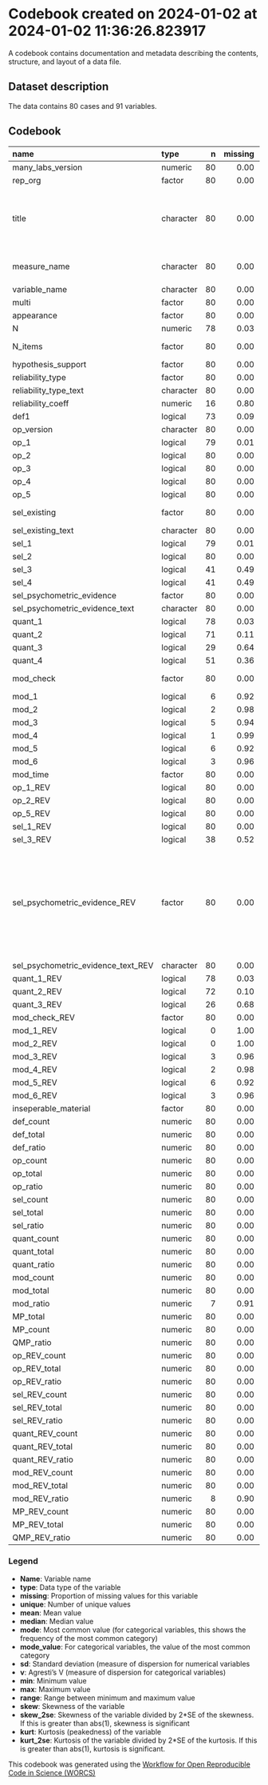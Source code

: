 Codebook created on 2024-01-02 at 2024-01-02 11:36:26.823917
================

A codebook contains documentation and metadata describing the contents,
structure, and layout of a data file.

## Dataset description

The data contains 80 cases and 91 variables.

## Codebook

| name                               | type      |   n | missing | unique |   mean | median |   mode | mode_value                                                                                                                  |     sd |    v |  min |     max |   range |  skew | skew_2se |  kurt | kurt_2se |
|:-----------------------------------|:----------|----:|--------:|-------:|-------:|-------:|-------:|:----------------------------------------------------------------------------------------------------------------------------|-------:|-----:|-----:|--------:|--------:|------:|---------:|------:|---------:|
| many_labs_version                  | numeric   |  80 |    0.00 |      4 |   2.50 |   2.00 |   2.00 |                                                                                                                             |   1.26 |      |  1.0 |    5.00 |    4.00 |  0.95 |     1.77 | -0.14 |    -0.13 |
| rep_org                            | factor    |  80 |    0.00 |      2 |        |        |  80.00 | Original                                                                                                                    |        | 0.00 |      |         |         |       |          |       |          |
| title                              | character |  80 |    0.00 |     58 |        |        |   5.00 | Liberals and Conservatives Rely on Different Sets of Moral Foundations                                                      |        | 0.98 |      |         |         |       |          |       |          |
| measure_name                       | character |  80 |    0.00 |     78 |        |        |   4.00 | moral foundations questionnaire                                                                                             |        | 0.99 |      |         |         |       |          |       |          |
| variable_name                      | character |  80 |    0.00 |     80 |        |        |   2.00 | framing effect                                                                                                              |        | 0.99 |      |         |         |       |          |       |          |
| multi                              | factor    |  80 |    0.00 |      3 |        |        |  67.00 | False                                                                                                                       |        | 0.27 |      |         |         |       |          |       |          |
| appearance                         | factor    |  80 |    0.00 |      6 |        |        |  57.00 | 1                                                                                                                           |        | 0.44 |      |         |         |       |          |       |          |
| N                                  | numeric   |  78 |    0.03 |     51 | 296.68 | 125.00 | 125.00 |                                                                                                                             | 477.64 |      | 30.0 | 2646.00 | 2616.00 |  2.91 |     5.34 |  8.40 |     7.81 |
| N_items                            | factor    |  80 |    0.00 |      4 |        |        |  41.00 | multiple item measure                                                                                                       |        | 0.54 |      |         |         |       |          |       |          |
| hypothesis_support                 | factor    |  80 |    0.00 |      4 |        |        |  40.00 | No                                                                                                                          |        | 0.53 |      |         |         |       |          |       |          |
| reliability_type                   | factor    |  80 |    0.00 |      6 |        |        |  38.00 |                                                                                                                             |        | 0.64 |      |         |         |       |          |       |          |
| reliability_type_text              | character |  80 |    0.00 |      4 |        |        |  78.00 |                                                                                                                             |        | 0.05 |      |         |         |       |          |       |          |
| reliability_coeff                  | numeric   |  16 |    0.80 |     16 |   0.71 |   0.73 |   0.73 |                                                                                                                             |   0.14 |      |  0.3 |    0.89 |    0.59 | -1.19 |    -1.06 |  1.50 |     0.69 |
| def1                               | logical   |  73 |    0.09 |      3 |        |        |  58.00 | TRUE                                                                                                                        |        | 0.33 |      |         |         |       |          |       |          |
| op_version                         | character |  80 |    0.00 |     11 |        |        |  71.00 |                                                                                                                             |        | 0.21 |      |         |         |       |          |       |          |
| op_1                               | logical   |  79 |    0.01 |      3 |        |        |  57.00 | TRUE                                                                                                                        |        | 0.40 |      |         |         |       |          |       |          |
| op_2                               | logical   |  80 |    0.00 |      3 |        |        |  53.00 | FALSE                                                                                                                       |        | 0.45 |      |         |         |       |          |       |          |
| op_3                               | logical   |  80 |    0.00 |      3 |        |        |  59.00 | TRUE                                                                                                                        |        | 0.39 |      |         |         |       |          |       |          |
| op_4                               | logical   |  80 |    0.00 |      3 |        |        |  46.00 | TRUE                                                                                                                        |        | 0.49 |      |         |         |       |          |       |          |
| op_5                               | logical   |  80 |    0.00 |      3 |        |        |  43.00 | TRUE                                                                                                                        |        | 0.50 |      |         |         |       |          |       |          |
| sel_existing                       | factor    |  80 |    0.00 |      4 |        |        |  37.00 | Not Clearly Stated                                                                                                          |        | 0.63 |      |         |         |       |          |       |          |
| sel_existing_text                  | character |  80 |    0.00 |     29 |        |        |  52.00 |                                                                                                                             |        | 0.57 |      |         |         |       |          |       |          |
| sel_1                              | logical   |  79 |    0.01 |      3 |        |        |  43.00 | FALSE                                                                                                                       |        | 0.50 |      |         |         |       |          |       |          |
| sel_2                              | logical   |  80 |    0.00 |      3 |        |        |  40.00 | FALSE                                                                                                                       |        | 0.50 |      |         |         |       |          |       |          |
| sel_3                              | logical   |  41 |    0.49 |      3 |        |        |  39.00 |                                                                                                                             |        | 0.25 |      |         |         |       |          |       |          |
| sel_4                              | logical   |  41 |    0.49 |      3 |        |        |  39.00 |                                                                                                                             |        | 0.41 |      |         |         |       |          |       |          |
| sel_psychometric_evidence          | factor    |  80 |    0.00 |      4 |        |        |  39.00 | None                                                                                                                        |        | 0.56 |      |         |         |       |          |       |          |
| sel_psychometric_evidence_text     | character |  80 |    0.00 |      2 |        |        |  80.00 |                                                                                                                             |        | 0.00 |      |         |         |       |          |       |          |
| quant_1                            | logical   |  78 |    0.03 |      3 |        |        |  67.00 | TRUE                                                                                                                        |        | 0.24 |      |         |         |       |          |       |          |
| quant_2                            | logical   |  71 |    0.11 |      3 |        |        |  50.00 | TRUE                                                                                                                        |        | 0.42 |      |         |         |       |          |       |          |
| quant_3                            | logical   |  29 |    0.64 |      3 |        |        |  51.00 |                                                                                                                             |        | 0.49 |      |         |         |       |          |       |          |
| quant_4                            | logical   |  51 |    0.36 |      3 |        |        |  29.00 |                                                                                                                             |        | 0.50 |      |         |         |       |          |       |          |
| mod_check                          | factor    |  80 |    0.00 |      4 |        |        |  49.00 | None Reported                                                                                                               |        | 0.54 |      |         |         |       |          |       |          |
| mod_1                              | logical   |   6 |    0.92 |      2 |        |        |  74.00 |                                                                                                                             |        | 0.00 |      |         |         |       |          |       |          |
| mod_2                              | logical   |   2 |    0.98 |      2 |        |        |  78.00 |                                                                                                                             |        | 0.00 |      |         |         |       |          |       |          |
| mod_3                              | logical   |   5 |    0.94 |      2 |        |        |  75.00 |                                                                                                                             |        | 0.00 |      |         |         |       |          |       |          |
| mod_4                              | logical   |   1 |    0.99 |      2 |        |        |  79.00 |                                                                                                                             |        | 0.00 |      |         |         |       |          |       |          |
| mod_5                              | logical   |   6 |    0.92 |      3 |        |        |  74.00 |                                                                                                                             |        | 0.44 |      |         |         |       |          |       |          |
| mod_6                              | logical   |   3 |    0.96 |      3 |        |        |  77.00 |                                                                                                                             |        | 0.44 |      |         |         |       |          |       |          |
| mod_time                           | factor    |  80 |    0.00 |      5 |        |        |  70.00 |                                                                                                                             |        | 0.23 |      |         |         |       |          |       |          |
| op_1_REV                           | logical   |  80 |    0.00 |      3 |        |        |  75.00 | TRUE                                                                                                                        |        | 0.12 |      |         |         |       |          |       |          |
| op_2_REV                           | logical   |  80 |    0.00 |      3 |        |        |  53.00 | TRUE                                                                                                                        |        | 0.45 |      |         |         |       |          |       |          |
| op_5_REV                           | logical   |  80 |    0.00 |      3 |        |        |  42.00 | TRUE                                                                                                                        |        | 0.50 |      |         |         |       |          |       |          |
| sel_1_REV                          | logical   |  80 |    0.00 |      3 |        |        |  78.00 | TRUE                                                                                                                        |        | 0.05 |      |         |         |       |          |       |          |
| sel_3_REV                          | logical   |  38 |    0.52 |      3 |        |        |  42.00 |                                                                                                                             |        | 0.39 |      |         |         |       |          |       |          |
| sel_psychometric_evidence_REV      | factor    |  80 |    0.00 |      5 |        |        |  42.00 | Not Apllicable (only report this if psychometric evidence would not be possible for this measure, otherwise report as None) |        | 0.59 |      |         |         |       |          |       |          |
| sel_psychometric_evidence_text_REV | character |  80 |    0.00 |      7 |        |        |  74.00 |                                                                                                                             |        | 0.14 |      |         |         |       |          |       |          |
| quant_1_REV                        | logical   |  78 |    0.03 |      3 |        |        |  69.00 | TRUE                                                                                                                        |        | 0.20 |      |         |         |       |          |       |          |
| quant_2_REV                        | logical   |  72 |    0.10 |      3 |        |        |  62.00 | TRUE                                                                                                                        |        | 0.24 |      |         |         |       |          |       |          |
| quant_3_REV                        | logical   |  26 |    0.68 |      3 |        |        |  54.00 |                                                                                                                             |        | 0.49 |      |         |         |       |          |       |          |
| mod_check_REV                      | factor    |  80 |    0.00 |      4 |        |        |  69.00 | False                                                                                                                       |        | 0.24 |      |         |         |       |          |       |          |
| mod_1_REV                          | logical   |   0 |    1.00 |      1 |        |        |  80.00 |                                                                                                                             |        |      |      |         |         |       |          |       |          |
| mod_2_REV                          | logical   |   0 |    1.00 |      1 |        |        |  80.00 |                                                                                                                             |        |      |      |         |         |       |          |       |          |
| mod_3_REV                          | logical   |   3 |    0.96 |      2 |        |        |  77.00 |                                                                                                                             |        | 0.00 |      |         |         |       |          |       |          |
| mod_4_REV                          | logical   |   2 |    0.98 |      2 |        |        |  78.00 |                                                                                                                             |        | 0.00 |      |         |         |       |          |       |          |
| mod_5_REV                          | logical   |   6 |    0.92 |      3 |        |        |  74.00 |                                                                                                                             |        | 0.28 |      |         |         |       |          |       |          |
| mod_6_REV                          | logical   |   3 |    0.96 |      2 |        |        |  77.00 |                                                                                                                             |        | 0.00 |      |         |         |       |          |       |          |
| inseperable_material               | factor    |  80 |    0.00 |      3 |        |        |  40.00 | False                                                                                                                       |        | 0.50 |      |         |         |       |          |       |          |
| def_count                          | numeric   |  80 |    0.00 |      2 |   0.72 |   1.00 |   1.00 |                                                                                                                             |   0.45 |      |  0.0 |    1.00 |    1.00 | -0.99 |    -1.84 | -1.03 |    -0.97 |
| def_total                          | numeric   |  80 |    0.00 |      2 |   0.91 |   1.00 |   1.00 |                                                                                                                             |   0.28 |      |  0.0 |    1.00 |    1.00 | -2.87 |    -5.33 |  6.29 |     5.91 |
| def_ratio                          | numeric   |  80 |    0.00 |      2 |   0.19 |   0.00 |   0.00 |                                                                                                                             |   0.39 |      |  0.0 |    1.00 |    1.00 |  1.57 |     2.92 |  0.48 |     0.45 |
| op_count                           | numeric   |  80 |    0.00 |      6 |   2.90 |   3.00 |   3.00 |                                                                                                                             |   1.26 |      |  0.0 |    5.00 |    5.00 | -0.19 |    -0.35 | -0.92 |    -0.86 |
| op_total                           | numeric   |  80 |    0.00 |      2 |   4.99 |   5.00 |   5.00 |                                                                                                                             |   0.11 |      |  4.0 |    5.00 |    1.00 | -8.61 |   -16.01 | 73.07 |    68.71 |
| op_ratio                           | numeric   |  80 |    0.00 |      7 |   0.42 |   0.40 |   0.40 |                                                                                                                             |   0.25 |      |  0.0 |    1.00 |    1.00 |  0.18 |     0.34 | -0.91 |    -0.86 |
| sel_count                          | numeric   |  80 |    0.00 |      5 |   1.18 |   1.00 |   1.00 |                                                                                                                             |   1.19 |      |  0.0 |    4.00 |    4.00 |  0.87 |     1.62 | -0.14 |    -0.14 |
| sel_total                          | numeric   |  80 |    0.00 |      3 |   3.01 |   4.00 |   4.00 |                                                                                                                             |   1.02 |      |  1.0 |    4.00 |    3.00 | -0.09 |    -0.18 | -1.92 |    -1.81 |
| sel_ratio                          | numeric   |  80 |    0.00 |      5 |   0.62 |   0.50 |   0.50 |                                                                                                                             |   0.35 |      |  0.0 |    1.00 |    1.00 | -0.38 |    -0.71 | -1.09 |    -1.03 |
| quant_count                        | numeric   |  80 |    0.00 |      5 |   1.96 |   2.00 |   2.00 |                                                                                                                             |   1.05 |      |  0.0 |    4.00 |    4.00 |  0.01 |     0.02 | -0.25 |    -0.23 |
| quant_total                        | numeric   |  80 |    0.00 |      4 |   2.86 |   3.00 |   3.00 |                                                                                                                             |   0.94 |      |  1.0 |    4.00 |    3.00 |  0.00 |     0.00 | -1.40 |    -1.32 |
| quant_ratio                        | numeric   |  80 |    0.00 |      7 |   0.26 |   0.00 |   0.00 |                                                                                                                             |   0.33 |      |  0.0 |    1.00 |    1.00 |  1.04 |     1.93 | -0.16 |    -0.15 |
| mod_count                          | numeric   |  80 |    0.00 |      3 |   0.04 |   0.00 |   0.00 |                                                                                                                             |   0.25 |      |  0.0 |    2.00 |    2.00 |  6.86 |    12.76 | 48.25 |    45.36 |
| mod_total                          | numeric   |  80 |    0.00 |      6 |   0.29 |   0.00 |   0.00 |                                                                                                                             |   1.03 |      |  0.0 |    6.00 |    6.00 |  3.76 |     7.00 | 14.12 |    13.27 |
| mod_ratio                          | numeric   |   7 |    0.91 |      4 |   0.88 |   1.00 |   1.00 |                                                                                                                             |   0.21 |      |  0.5 |    1.00 |    0.50 | -0.89 |    -0.56 | -1.19 |    -0.37 |
| MP_total                           | numeric   |  80 |    0.00 |      9 |  12.06 |  12.00 |  12.00 |                                                                                                                             |   2.21 |      |  8.0 |   20.00 |   12.00 |  0.52 |     0.96 |  0.57 |     0.54 |
| MP_count                           | numeric   |  80 |    0.00 |     12 |   6.80 |   6.00 |   6.00 |                                                                                                                             |   2.67 |      |  1.0 |   12.00 |   11.00 |  0.09 |     0.17 | -0.73 |    -0.69 |
| QMP_ratio                          | numeric   |  80 |    0.00 |     35 |   0.43 |   0.40 |   0.40 |                                                                                                                             |   0.21 |      |  0.1 |    0.92 |    0.82 |  0.32 |     0.59 | -0.86 |    -0.81 |
| op_REV_count                       | numeric   |  80 |    0.00 |      5 |   3.44 |   4.00 |   4.00 |                                                                                                                             |   1.04 |      |  1.0 |    5.00 |    4.00 | -0.33 |    -0.62 | -0.53 |    -0.50 |
| op_REV_total                       | numeric   |  80 |    0.00 |      1 |   5.00 |   5.00 |   5.00 |                                                                                                                             |   0.00 |      |  5.0 |    5.00 |    0.00 |       |          |       |          |
| op_REV_ratio                       | numeric   |  80 |    0.00 |      5 |   0.31 |   0.20 |   0.20 |                                                                                                                             |   0.21 |      |  0.0 |    0.80 |    0.80 |  0.33 |     0.62 | -0.53 |    -0.50 |
| sel_REV_count                      | numeric   |  80 |    0.00 |      5 |   1.75 |   2.00 |   2.00 |                                                                                                                             |   0.96 |      |  0.0 |    4.00 |    4.00 |  1.10 |     2.04 |  0.46 |     0.43 |
| sel_REV_total                      | numeric   |  80 |    0.00 |      3 |   2.99 |   3.00 |   3.00 |                                                                                                                             |   0.96 |      |  2.0 |    4.00 |    2.00 |  0.02 |     0.05 | -1.93 |    -1.82 |
| sel_REV_ratio                      | numeric   |  80 |    0.00 |      7 |   0.39 |   0.50 |   0.50 |                                                                                                                             |   0.29 |      |  0.0 |    1.00 |    1.00 | -0.20 |    -0.37 | -1.33 |    -1.25 |
| quant_REV_count                    | numeric   |  80 |    0.00 |      5 |   2.17 |   2.00 |   2.00 |                                                                                                                             |   0.98 |      |  0.0 |    4.00 |    4.00 |  0.21 |     0.40 | -0.14 |    -0.14 |
| quant_REV_total                    | numeric   |  80 |    0.00 |      4 |   2.84 |   3.00 |   3.00 |                                                                                                                             |   0.93 |      |  1.0 |    4.00 |    3.00 |  0.04 |     0.08 | -1.39 |    -1.31 |
| quant_REV_ratio                    | numeric   |  80 |    0.00 |      6 |   0.19 |   0.00 |   0.00 |                                                                                                                             |   0.29 |      |  0.0 |    1.00 |    1.00 |  1.30 |     2.41 |  0.58 |     0.55 |
| mod_REV_count                      | numeric   |  80 |    0.00 |      3 |   0.16 |   0.00 |   0.00 |                                                                                                                             |   0.51 |      |  0.0 |    2.00 |    2.00 |  2.99 |     5.55 |  7.47 |     7.02 |
| mod_REV_total                      | numeric   |  80 |    0.00 |      3 |   0.17 |   0.00 |   0.00 |                                                                                                                             |   0.55 |      |  0.0 |    2.00 |    2.00 |  2.86 |     5.31 |  6.50 |     6.11 |
| mod_REV_ratio                      | numeric   |   8 |    0.90 |      3 |   0.06 |   0.00 |   0.00 |                                                                                                                             |   0.18 |      |  0.0 |    0.50 |    0.50 |  1.86 |     1.23 |  1.70 |     0.58 |
| MP_REV_count                       | numeric   |  80 |    0.00 |     11 |   8.25 |   8.00 |   8.00 |                                                                                                                             |   2.33 |      |  4.0 |   14.00 |   10.00 |  0.25 |     0.47 | -0.41 |    -0.39 |
| MP_REV_total                       | numeric   |  80 |    0.00 |      7 |  11.91 |  12.00 |  12.00 |                                                                                                                             |   2.03 |      |  9.0 |   16.00 |    7.00 |  0.28 |     0.52 | -1.14 |    -1.07 |
| QMP_REV_ratio                      | numeric   |  80 |    0.00 |     34 |   0.30 |   0.28 |   0.28 |                                                                                                                             |   0.18 |      |  0.0 |    0.71 |    0.71 |  0.52 |     0.97 | -0.66 |    -0.62 |

### Legend

- **Name**: Variable name
- **type**: Data type of the variable
- **missing**: Proportion of missing values for this variable
- **unique**: Number of unique values
- **mean**: Mean value
- **median**: Median value
- **mode**: Most common value (for categorical variables, this shows the
  frequency of the most common category)
- **mode_value**: For categorical variables, the value of the most
  common category
- **sd**: Standard deviation (measure of dispersion for numerical
  variables
- **v**: Agresti’s V (measure of dispersion for categorical variables)
- **min**: Minimum value
- **max**: Maximum value
- **range**: Range between minimum and maximum value
- **skew**: Skewness of the variable
- **skew_2se**: Skewness of the variable divided by 2\*SE of the
  skewness. If this is greater than abs(1), skewness is significant
- **kurt**: Kurtosis (peakedness) of the variable
- **kurt_2se**: Kurtosis of the variable divided by 2\*SE of the
  kurtosis. If this is greater than abs(1), kurtosis is significant.

This codebook was generated using the [Workflow for Open Reproducible
Code in Science (WORCS)](https://osf.io/zcvbs/)
